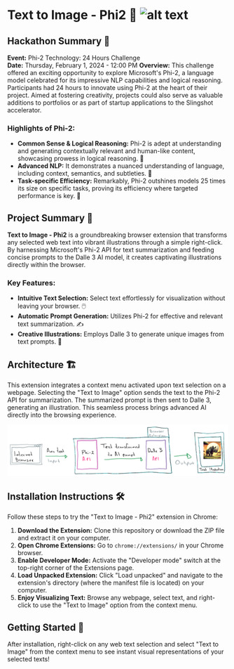 Text to Image - Phi2 🎨
![alt text](https://github.com/jegamboafuentes/Text-to-Image-Phi2/blob/main/imagenes/event-banner.png)
=======================

Hackathon Summary 🚀
--------------------

**Event:** Phi-2 Technology: 24 Hours Challenge  
**Date:** Thursday, February 1, 2024 - 12:00 PM
**Overview:** This challenge offered an exciting opportunity to explore Microsoft's Phi-2, a language model celebrated for its impressive NLP capabilities and logical reasoning. Participants had 24 hours to innovate using Phi-2 at the heart of their project. Aimed at fostering creativity, projects could also serve as valuable additions to portfolios or as part of startup applications to the Slingshot accelerator.

### Highlights of Phi-2:

*   **Common Sense & Logical Reasoning:** Phi-2 is adept at understanding and generating contextually relevant and human-like content, showcasing prowess in logical reasoning. 🧠
*   **Advanced NLP:** It demonstrates a nuanced understanding of language, including context, semantics, and subtleties. 📖
*   **Task-specific Efficiency:** Remarkably, Phi-2 outshines models 25 times its size on specific tasks, proving its efficiency where targeted performance is key. 💼

Project Summary 📝
------------------

**Text to Image - Phi2** is a groundbreaking browser extension that transforms any selected web text into vibrant illustrations through a simple right-click. By harnessing Microsoft's Phi-2 API for text summarization and feeding concise prompts to the Dalle 3 AI model, it creates captivating illustrations directly within the browser.

### Key Features:

*   **Intuitive Text Selection:** Select text effortlessly for visualization without leaving your browser. 🖱️
*   **Automatic Prompt Generation:** Utilizes Phi-2 for effective and relevant text summarization. ✍️
*   **Creative Illustrations:** Employs Dalle 3 to generate unique images from text prompts. 🎨

Architecture 🏗️
----------------

This extension integrates a context menu activated upon text selection on a webpage. Selecting the "Text to Image" option sends the text to the Phi-2 API for summarization. The summarized prompt is then sent to Dalle 3, generating an illustration. This seamless process brings advanced AI directly into the browsing experience.

![alt text](https://github.com/jegamboafuentes/Text-to-Image-Phi2/blob/main/imagenes/architecture.png)

Installation Instructions 🛠️
-----------------------------

Follow these steps to try the "Text to Image - Phi2" extension in Chrome:

1.  **Download the Extension:** Clone this repository or download the ZIP file and extract it on your computer.
2.  **Open Chrome Extensions:** Go to `chrome://extensions/` in your Chrome browser.
3.  **Enable Developer Mode:** Activate the "Developer mode" switch at the top-right corner of the Extensions page.
4.  **Load Unpacked Extension:** Click "Load unpacked" and navigate to the extension's directory (where the manifest file is located) on your computer.
5.  **Enjoy Visualizing Text:** Browse any webpage, select text, and right-click to use the "Text to Image" option from the context menu.

Getting Started 🌟
------------------

After installation, right-click on any web text selection and select "Text to Image" from the context menu to see instant visual representations of your selected texts!